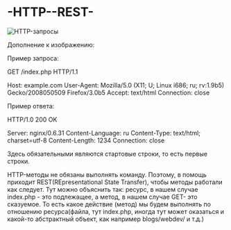 # -HTTP--REST-

![HTTP-запросы](https://user-images.githubusercontent.com/97500383/155092961-720f3ec8-b62d-4e31-9e7a-819cf0c7b58a.png)

Дополнение к изображению:

Пример запроса: 

GET /index.php HTTP/1.1

Host: example.com
User-Agent: Mozilla/5.0 (X11; U; Linux i686; ru; rv:1.9b5) Gecko/2008050509 Firefox/3.0b5
Accept: text/html
Connection: close

Пример ответа: 

HTTP/1.0 200 OK

Server: nginx/0.6.31
Content-Language: ru
Content-Type: text/html; charset=utf-8
Content-Length: 1234
Connection: close

Здесь обязательными являются стартовые строки, то есть первые строки.

HTTP-методы не обязаны выполнять команду. Поэтому, в помощь приходит REST(REpresentational State Transfer), чтобы методы работали как следует. Тут можно объяснить так: ресурс, в нашем случае index.php - это подлежащее, а метод, в нашем случае GET- это сказуемое. То есть какое действие (метод) мы будем выполнять по отношению ресурса(файла, тут index.php, иногда тут может оказаться и какой-то абстрактный объект, как например blogs/webdev/ и т.д.)
